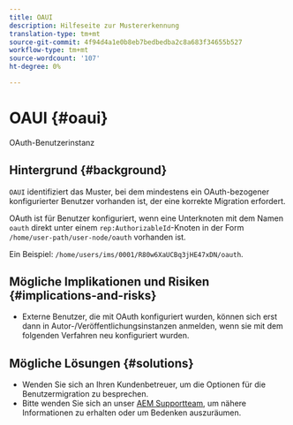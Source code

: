 ```yaml
---
title: OAUI
description: Hilfeseite zur Mustererkennung
translation-type: tm+mt
source-git-commit: 4f94d4a1e0b8eb7bedbedba2c8a683f34655b527
workflow-type: tm+mt
source-wordcount: '107'
ht-degree: 0%

---
```



# OAUI {#oaui}

OAuth-Benutzerinstanz

## Hintergrund {#background}

`OAUI` identifiziert das Muster, bei dem mindestens ein OAuth-bezogener konfigurierter Benutzer vorhanden ist, der eine korrekte Migration erfordert.

OAuth ist für Benutzer konfiguriert, wenn eine Unterknoten mit dem Namen `oauth` direkt unter einem `rep:AuthorizableId`-Knoten in der Form `/home/user-path/user-node/oauth` vorhanden ist.

Ein Beispiel: `/home/users/ims/0001/R80w6XaUCBq3jHE47xDN/oauth`.

## Mögliche Implikationen und Risiken {#implications-and-risks}

* Externe Benutzer, die mit OAuth konfiguriert wurden, können sich erst dann in Autor-/Veröffentlichungsinstanzen anmelden, wenn sie mit dem folgenden Verfahren neu konfiguriert wurden.

## Mögliche Lösungen {#solutions}

* Wenden Sie sich an Ihren Kundenbetreuer, um die Optionen für die Benutzermigration zu besprechen.
* Bitte wenden Sie sich an unser [AEM Supportteam](https://helpx.adobe.com/enterprise/using/support-for-experience-cloud.html), um nähere Informationen zu erhalten oder um Bedenken auszuräumen.
